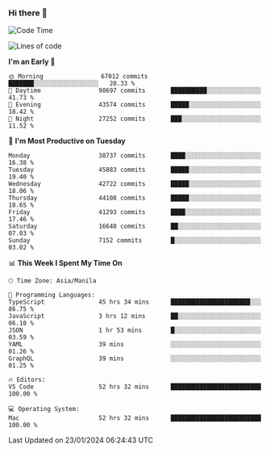 ### Hi there 👋

<!--START_SECTION:waka-->
![Code Time](http://img.shields.io/badge/Code%20Time-4%2C777%20hrs%2056%20mins-blue)

![Lines of code](https://img.shields.io/badge/From%20Hello%20World%20I%27ve%20Written-108.2%20million%20lines%20of%20code-blue)

**I'm an Early 🐤** 

```text
🌞 Morning                67012 commits       ███████░░░░░░░░░░░░░░░░░░   28.33 % 
🌆 Daytime                98697 commits       ██████████░░░░░░░░░░░░░░░   41.73 % 
🌃 Evening                43574 commits       █████░░░░░░░░░░░░░░░░░░░░   18.42 % 
🌙 Night                  27252 commits       ███░░░░░░░░░░░░░░░░░░░░░░   11.52 % 
```
📅 **I'm Most Productive on Tuesday** 

```text
Monday                   38737 commits       ████░░░░░░░░░░░░░░░░░░░░░   16.38 % 
Tuesday                  45883 commits       █████░░░░░░░░░░░░░░░░░░░░   19.40 % 
Wednesday                42722 commits       █████░░░░░░░░░░░░░░░░░░░░   18.06 % 
Thursday                 44108 commits       █████░░░░░░░░░░░░░░░░░░░░   18.65 % 
Friday                   41293 commits       ████░░░░░░░░░░░░░░░░░░░░░   17.46 % 
Saturday                 16640 commits       ██░░░░░░░░░░░░░░░░░░░░░░░   07.03 % 
Sunday                   7152 commits        █░░░░░░░░░░░░░░░░░░░░░░░░   03.02 % 
```


📊 **This Week I Spent My Time On** 

```text
🕑︎ Time Zone: Asia/Manila

💬 Programming Languages: 
TypeScript               45 hrs 34 mins      ██████████████████████░░░   86.75 % 
JavaScript               3 hrs 12 mins       ██░░░░░░░░░░░░░░░░░░░░░░░   06.10 % 
JSON                     1 hr 53 mins        █░░░░░░░░░░░░░░░░░░░░░░░░   03.59 % 
YAML                     39 mins             ░░░░░░░░░░░░░░░░░░░░░░░░░   01.26 % 
GraphQL                  39 mins             ░░░░░░░░░░░░░░░░░░░░░░░░░   01.25 % 

🔥 Editors: 
VS Code                  52 hrs 32 mins      █████████████████████████   100.00 % 

💻 Operating System: 
Mac                      52 hrs 32 mins      █████████████████████████   100.00 % 
```


 Last Updated on 23/01/2024 06:24:43 UTC
<!--END_SECTION:waka-->


<!--
**rad182/rad182** is a ✨ _special_ ✨ repository because its `README.md` (this file) appears on your GitHub profile.

Here are some ideas to get you started:

- 🔭 I’m currently working on ...
- 🌱 I’m currently learning ...
- 👯 I’m looking to collaborate on ...
- 🤔 I’m looking for help with ...
- 💬 Ask me about ...
- 📫 How to reach me: ...
- 😄 Pronouns: ...
- ⚡ Fun fact: ...
-->
